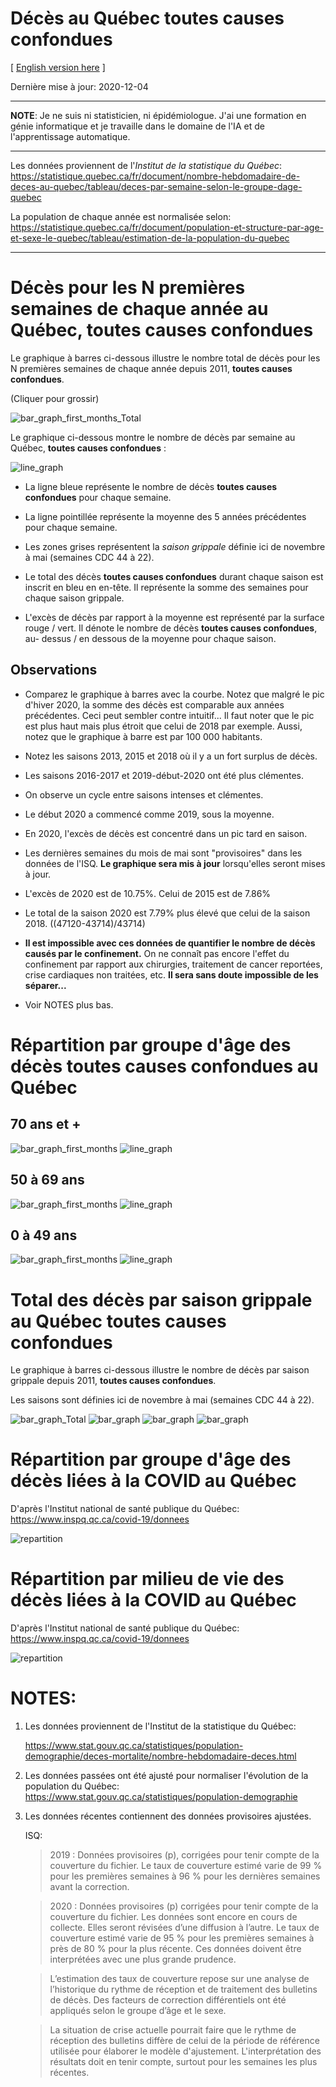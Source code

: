 # Décès au Québec **toutes causes confondues**
[ [English version here](README_english.md) ]

Dernière mise à jour: 2020-12-04

---

**NOTE**: Je ne suis ni statisticien, ni épidémiologue. J'ai une formation en génie informatique et je travaille
dans le domaine de l'IA et de l'apprentissage automatique.

---

Les données proviennent de l'*Institut de la statistique du Québec*:
  https://statistique.quebec.ca/fr/document/nombre-hebdomadaire-de-deces-au-quebec/tableau/deces-par-semaine-selon-le-groupe-dage-quebec

La population de chaque année est normalisée selon:
  https://statistique.quebec.ca/fr/document/population-et-structure-par-age-et-sexe-le-quebec/tableau/estimation-de-la-population-du-quebec

---

# Décès pour les N premières semaines de chaque année au Québec, **toutes causes confondues**

Le graphique à barres ci-dessous illustre le nombre total de décès pour les N premières semaines de chaque année depuis
2011, **toutes causes confondues**.

(Cliquer pour grossir)


![bar_graph_first_months_Total](images/bar_graph_first_months_Total_(2011-2020).png)

Le graphique ci-dessous montre le nombre de décès par semaine au Québec,
**toutes causes confondues** :

![line_graph](images/line_graph_Total_(2010-2020).png)

- La ligne bleue représente le nombre de décès **toutes causes confondues** pour chaque semaine.

- La ligne pointillée représente la moyenne des 5 années précédentes pour chaque semaine.
  
- Les zones grises représentent la *saison grippale* définie ici de novembre à
  mai (semaines CDC 44 à 22).

- Le total des décès **toutes causes confondues** durant chaque saison est inscrit en bleu
  en en-tête. Il représente la somme des semaines pour chaque saison grippale.

- L'excès de décès par rapport à la moyenne est
  représenté par la surface rouge / vert. Il dénote le nombre de décès **toutes causes confondues**, 
  au- dessus / en dessous de la moyenne pour chaque saison.


## Observations

- Comparez le graphique à barres avec la courbe. Notez que malgré le pic d'hiver 2020, la somme des décès est comparable
aux années précédentes. Ceci peut sembler contre intuitif... Il faut noter que le pic est plus haut mais plus étroit que
celui de 2018 par exemple. Aussi, notez que le graphique à barre est par 100 000 habitants.

- Notez les saisons 2013, 2015 et 2018 où il y a un fort surplus de décès.

- Les saisons 2016-2017 et 2019-début-2020 ont été plus clémentes.

- On observe un cycle entre saisons intenses et clémentes.

- Le début 2020 a commencé comme 2019, sous la moyenne. 

- En 2020, l'excès de décès est concentré dans un pic tard en saison. 

- Les dernières semaines du mois de mai sont "provisoires" dans les données de l'ISQ. **Le
  graphique sera mis à jour** lorsqu'elles seront mises à jour.  
  
- L'excès de 2020 est de 10.75%.  Celui de 2015 est de 7.86%

- Le total de la saison 2020 est 7.79% plus élevé que celui de la saison 2018. ((47120-43714)/43714)

- **Il est impossible avec ces données de quantifier le nombre de décès causés par le confinement.**
  On ne connaît pas encore l'effet du confinement par rapport aux chirurgies,
  traitement de cancer reportées, crise cardiaques non traitées, etc. **Il sera
  sans doute impossible de les séparer...** 
  
- Voir NOTES plus bas.
 

# Répartition par groupe d'âge des décès **toutes causes confondues** au Québec

## 70 ans et +
![bar_graph_first_months](images/bar_graph_first_months_70_ans_et_plus_(2011-2020).png)
![line_graph](images/line_graph_70_ans_et_plus_(2010-2020).png)

## 50 à 69 ans
![bar_graph_first_months](images/bar_graph_first_months_50-69_ans_(2011-2020).png)
![line_graph](images/line_graph_50-69_ans_(2010-2020).png)

## 0 à 49 ans
![bar_graph_first_months](images/bar_graph_first_months_0-49_ans_(2011-2020).png)
![line_graph](images/line_graph_0-49_ans_(2010-2020).png)




# Total des décès par saison grippale au Québec **toutes causes confondues**

Le graphique à barres ci-dessous illustre le nombre de décès par saison grippale depuis 2011, **toutes causes confondues**.

Les saisons sont définies ici de novembre à mai (semaines CDC 44 à 22).


![bar_graph_Total](images/bar_graph_Total_(2011-2020).png)
![bar_graph](images/bar_graph_70_ans_et_plus_(2011-2020).png)
![bar_graph](images/bar_graph_50-69_ans_(2011-2020).png)
![bar_graph](images/bar_graph_0-49_ans_(2011-2020).png)


# Répartition par groupe d'âge des décès **liées à la COVID** au Québec

D'après l'Institut national de santé publique du Québec: https://www.inspq.qc.ca/covid-19/donnees

![repartition](images/repartition_groupe_age.png)


# Répartition par milieu de vie des décès **liées à la COVID** au Québec

D'après l'Institut national de santé publique du Québec: https://www.inspq.qc.ca/covid-19/donnees

![repartition](images/repartition.png)


# NOTES:
1) Les données proviennent de l'Institut de la statistique du Québec:
   
   https://www.stat.gouv.qc.ca/statistiques/population-demographie/deces-mortalite/nombre-hebdomadaire-deces.html

2) Les données passées ont été ajusté pour normaliser l'évolution de la population du Québec:
   https://www.stat.gouv.qc.ca/statistiques/population-demographie

3) Les données récentes contiennent des données provisoires ajustées. 
   
   ISQ:

   > 2019 : Données provisoires (p), corrigées pour tenir compte de la
   > couverture du fichier. Le taux de couverture estimé varie de 99 % pour les
   > premières semaines à 96 % pour les dernières semaines avant la correction.

   > 2020 : Données provisoires (p) corrigées pour tenir compte de la couverture
   > du fichier. Les données sont encore en cours de collecte. Elles seront
   > révisées d’une diffusion à l’autre. Le taux de couverture estimé varie de
   > 95 % pour les premières semaines à près de 80 % pour la plus récente. Ces
   > données doivent être interprétées avec une plus grande prudence.

   > L’estimation des taux de couverture repose sur une analyse de l’historique
   > du rythme de réception et de traitement des bulletins de décès. Des
   > facteurs de correction différentiels ont été appliqués selon le groupe
   > d’âge et le sexe.

   > La situation de crise actuelle pourrait faire que le rythme de réception
   > des bulletins diffère de celui de la période de référence utilisée pour
   > élaborer le modèle d'ajustement. L'interprétation des résultats doit en
   > tenir compte, surtout pour les semaines les plus récentes.






